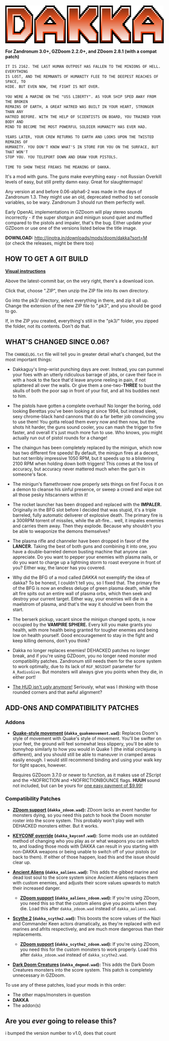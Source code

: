 ![DAKKA](/README_logo.png "necessary")

**For Zandronum 3.0+, GZDoom 2.2.0+, and ZDoom 2.8.1 (with a compat patch)**

```text
IT IS 2162. THE LAST HUMAN OUTPOST HAS FALLEN TO THE MINIONS OF HELL. EVERYTHING
IS LOST, AND THE REMNANTS OF HUMANITY FLEE TO THE DEEPEST REACHES OF SPACE, TO
HIDE. BUT EVEN NOW, THE FIGHT IS NOT OVER.

YOU WERE A MARINE ON THE "USS LIBERTY". AS YOUR SHIP SPED AWAY FROM THE BROKEN
REMAINS OF EARTH, A GREAT HATRED WAS BUILT IN YOUR HEART, STRONGER THAN ANY
HATRED BEFORE. WITH THE HELP OF SCIENTISTS ON BOARD, YOU TRAINED YOUR BODY AND
MIND TO BECOME THE MOST POWERFUL SOLDIER HUMANITY HAS EVER HAD.

YEARS LATER, YOUR CREW RETURNS TO EARTH AND LOOKS UPON THE TWISTED REMAINS OF
HUMANITY. YOU DON'T KNOW WHAT'S IN STORE FOR YOU ON THE SURFACE, BUT THAT WON'T
STOP YOU. YOU TELEPORT DOWN AND DRAW YOUR PISTOLS.

TIME TO SHOW THESE FREAKS THE MEANING OF DAKKA.
```

It's a mod with guns. The guns make everything easy - not Russian Overkill levels
of easy, but still pretty damn easy. Great for slaughtermaps!

Any version at and before 0.06-alpha6-2 was made in the days of Zandronum 1.3.
They might use an old, deprecated method to set console variables, so be wary.
Zandronum 3 should run them perfectly well.

Early OpenAL implementations in GZDoom will play stereo sounds incorrectly - if
the super shotgun and minigun sound quiet and muffled compared to the pistols and
impaler, that's the bug. Either update your GZDoom or use one of the versions listed
below the title image.

**DOWNLOAD:** http://jinotra.in/downloads/mods/doom/dakka?sort=M  
(or check the releases, might be there too)



## HOW TO GET A GIT BUILD

**[Visual instructions](http://jinotra.in/static/downloads/dakkaVids/how2dakkaGit.mp4)**

Above the latest-commit bar, on the very right, there's a download icon.

Click that, choose ".ZIP", then unzip the ZIP file into its own directory.

Go into the pk3/ directory, select everything in there, and zip it all up.
Change the extension of the new ZIP file to ".pk3", and you should be good to go.

If, in the ZIP you created, everything's still in the "pk3/" folder, you zipped
the folder, not its contents. Don't do that.



## WHAT'S CHANGED SINCE 0.06?

The `CHANGELOG.txt` file will tell you in greater detail what's changed, but the
most important things:

- Dakkaguy's limp-wrist punching days are over. Instead, you can pummel your foes
    with an utterly ridiculous barrage of jabs, or cave their face in with a hook
    to the face that'd leave anyone reeling in pain, if not splattered all over the
    walls. Or give them a one-two-**THREE** to bust the skulls of both the poor sap
    in front of your fist, and all his buddies next to him.
    
- The pistols have gotten a complete overhaul! No longer the boring, odd looking
    Berettas you've been looking at since 1994, but instead sleek, sexy chrome-black
    hand cannons that do a far better job convincing you to use them! You gotta
    reload them every now and then now, but the shots hit harder, the guns sound
    cooler, you can mash the trigger to fire faster, and overall it's just much
    more fun to use. Who knows, you might actually run out of pistol rounds for
    a change!

- The chaingun has been completely replaced by the minigun, which now has two
    different fire speeds! By default, the minigun fires at a decent, but not
    terribly impressive 1050 RPM, but it speeds up to a blistering 2100 RPM when
    holding down both triggers! This comes at the loss of accuracy, but accuracy
    never mattered much when the gun's in someone's face.

- The minigun's flamethrower now properly sets things on fire! Focus it on a
    demon to cleanse his sinful presence, or sweep a crowd and wipe out all those
    pesky hitscanners within it!

- The rocket launcher has been dropped and replaced with the **IMPALER.**
    Originally in the BFG slot before I decided that was stupid, it's a triple
    barreled, fully automatic deliverer of explosive death. The primary fire is
    a 300RPM torrent of missiles, while the alt-fire... well, it impales enemies
    and carries them away. Then they explode. Because why shouldn't you be able
    to weaponize the demons themselves?

- The plasma rifle and channeler have been dropped in favor of the **LANCER.**
    Taking the best of both guns and combining it into one, you have a double-barreled
    demon busting machine that anyone can appreciate. Do you want to pepper your
    enemies with plasma nails, or do you want to charge up a lightning storm to
    roast everyone in front of you? Either way, the lancer has you covered.

- Why did the BFG of a mod called *DAKKA* not exemplify the idea of dakka? To be
    honest, I couldn't tell you, so I fixed that. The primary fire of the BFG is
    now an endless deluge of green plasma death, while the alt fire spits out an
    entire wall of plasma orbs, which then seek and destroy your current target.
    Either way, your enemies will die in a maelstrom of plasma, and that's the
    way it should've been from the start.

- The berserk pickup, vacant since the minigun changed spots, is now occupied by
    the **VAMPIRE SPHERE.** Every kill you make grants you health, with more
    health being granted for tougher enemies and being low on health yourself.
    Good encouragement to stay in the fight and keep killing demons, don't you think?

- Dakka no longer replaces enemies! DEHACKED patches no longer break, and if you're
    using GZDoom, you no longer need monster mod compatibility patches. Zandronum
    still needs them for the score system to work optimally, due to its lack of
    `RGF_NOSIGHT` parameter for `A_RadiusGive`. But monsters will always give you
    points when they die, in either port!

- [The HUD isn't ugly anymore!](http://jinotra.in/static/dakkastuff/hudcomparison.png)
    Seriously, what was I *thinking* with those rounded corners and that awful alignment?



## ADD-ONS AND COMPATIBILITY PATCHES

### Addons

- **[Quake-style movement](http://git.jinotra.in/ijon/dakka/raw/master/addons/dakka_quakemovement.wad) (`dakka_quakemovement.wad`):**
    Replaces Doom's style of movement with Quake's style of movement. You'll be
    swifter on your feet, the ground will feel somewhat less slippery, you'll be
    able to bunnyhop similarly to how you would in Quake 1 (the initial circlejump
    is different), and you should still be able to maneuver in cramped areas easily
    enough. I would still recommend binding and using your walk key for tight spaces,
    however.
    
    Requires GZDoom 3.7.0 or newer to function, as it makes use of ZScript and the
    +NOFRICTION and +NOFRICTIONBOUNCE flags. **HUUH** sound not included, but can
    be yours for [one easy payment of $9.99!](http://jinotra.in/static/downloads/mods/doom/assorted/HUUH.wad)


### Compatibility Patches

- **[ZDoom support](http://git.jinotra.in/ijon/dakka/raw/master/addons/dakka_zdoom.wad) (`dakka_zdoom.wad`):**
    ZDoom lacks an event handler for monsters dying, so you need this patch to hook
    the Doom monster roster into the score system. This probably won't play well
    with DEHACKED monsters either. But it works.

- **[KEYCONF override](http://git.jinotra.in/ijon/dakka/raw/master/addons/dakka_keyconf.wad) (`dakka_keyconf.wad`):**
    Some mods use an outdated method of changing who you play as or what weapons
    you can switch to, and loading those mods with DAKKA can result in you starting
    with non-DAKKA weapons or being unable to switch off of your pistols (or back
    to them). If either of those happen, load this and the issue should clear up.

- **[Ancient Aliens](http://git.jinotra.in/ijon/dakka/raw/master/addons/dakka_aaliens.wad) (`dakka_aaliens.wad`):**
    This adds the gibbed marine and dead lost soul to the score system since
    Ancient Aliens replaces them with custom enemies, and adjusts their score
    values upwards to match their increased danger.
    
    - **[ZDoom support](http://git.jinotra.in/ijon/dakka/raw/master/addons/dakka_aaliens_zdoom.wad) (`dakka_aaliens_zdoom.wad`):**
        If you're using ZDoom, you need this so that the custom aliens give you
        points when they die. Load this after `dakka_zdoom.wad` instead of `dakka_aaliens.wad`.

- **[Scythe 2](http://git.jinotra.in/ijon/dakka/raw/master/addons/dakka_scythe2.wad) (`dakka_scythe2.wad`):**
    This boosts the score values of the Nazi and Commander Keen actors dramatically,
    as they're replaced with evil marines and afrits respectively, and are much more
    dangerous than their replacements.
    
    - **[ZDoom support](http://git.jinotra.in/ijon/dakka/raw/master/addons/dakka_scythe2_zdoom.wad) (`dakka_scythe2_zdoom.wad`):**
        If you're using ZDoom, you need this for the custom monsters to work properly.
        Load this after `dakka_zdoom.wad` instead of `dakka_scythe2.wad`.
    
- **[Dark Doom Creatures](http://git.jinotra.in/ijon/dakka/raw/master/addons/dakka_dmgmod.wad) (`dakka_dmgmod.wad`):**
    This adds the Dark Doom Creatures monsters into the score system.
    This patch is completely unnecessary in GZDoom.


To use any of these patches, load your mods in this order:

- The other maps/monsters in question
- **DAKKA**
- The addon(s)



## Are you *ever* going to release this?

i bumped the version number to v1.0, does that count
